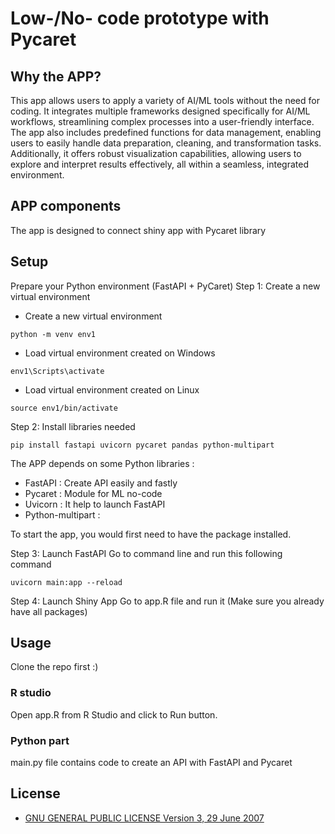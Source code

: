 # Low-/No- code prototype with Pycaret


## Why the APP?

This app allows users to apply a variety of AI/ML tools without the need for coding. It integrates multiple frameworks designed specifically for AI/ML workflows, streamlining complex processes into a user-friendly interface. The app also includes predefined functions for data management, enabling users to easily handle data preparation, cleaning, and transformation tasks. Additionally, it offers robust visualization capabilities, allowing users to explore and interpret results effectively, all within a seamless, integrated environment.

## APP components 

The app is designed to connect shiny app with Pycaret library

## Setup
Prepare your Python environment (FastAPI + PyCaret)
Step 1: Create a new virtual environment
- Create a new virtual environment
```
python -m venv env1
```
- Load virtual environment created on Windows
```
env1\Scripts\activate 
```
- Load virtual environment created on Linux
```
source env1/bin/activate
```
Step 2: Install libraries needed
```
pip install fastapi uvicorn pycaret pandas python-multipart
```

The APP depends on some Python libraries :
- FastAPI : Create API easily and fastly
- Pycaret : Module for ML no-code
- Uvicorn : It help to launch FastAPI
- Python-multipart : 

To start the app, you would first need to have the package installed.

Step 3: Launch FastAPI
Go to command line and run this following command
```
uvicorn main:app --reload
```
Step 4:  Launch Shiny App
Go to app.R file and run it (Make sure you already have all packages)

## Usage

Clone the repo first :)

### R studio

Open app.R from R Studio and click to Run button.

### Python part

main.py file contains code to create an API with FastAPI and Pycaret

## License

- [GNU GENERAL PUBLIC LICENSE Version 3, 29 June 2007](./LICENSE)

